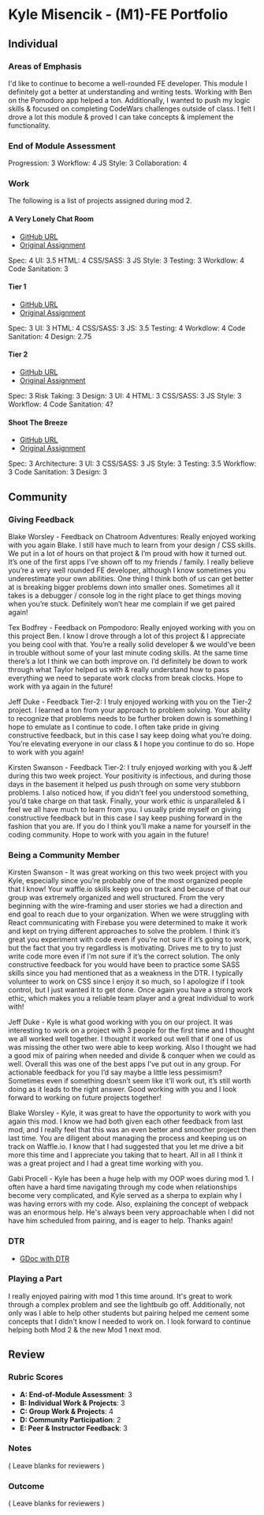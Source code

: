 # Kyle Misencik - (M1)-FE Portfolio
## Individual

### Areas of Emphasis
I'd like to continue to become a well-rounded FE developer. This module I definitely got a better at understanding and writing tests. Working with Ben on the Pomodoro app helped a ton. Additionally, I wanted to push my logic skills & focused on completing CodeWars challenges outside of class. I felt I drove a lot this module & proved I can take concepts & implement the functionality.

### End of Module Assessment

Progression: 3
Workflow: 4
JS Style: 3
Collaboration: 4

### Work

The following is a list of projects assigned during mod 2.

#### A Very Lonely Chat Room

* [GitHub URL](https://github.com/kylem038/chatroom-adventures)
* [Original Assignment](http://frontend.turing.io/projects/chatroom.html)

Spec: 4
UI: 3.5
HTML: 4
CSS/SASS: 3
JS Style: 3
Testing: 3
Workdlow: 4
Code Sanitation: 3

#### Tier 1

* [GitHub URL](https://github.com/kylem038/tier-1)
* [Original Assignment](http://frontend.turing.io/projects/tier-one.html)

Spec: 3
UI: 3
HTML: 4
CSS/SASS: 3
JS: 3.5
Testing: 4
Workdlow: 4
Code Sanitation: 4
Design: 2.75

#### Tier 2

* [GitHub URL](https://github.com/kylem038/tier-2)
* [Original Assignment](http://frontend.turing.io/projects/tier-two.html)

Spec: 3
Risk Taking: 3
Design: 3
UI: 4
HTML: 3
CSS/SASS: 3
JS Style: 3
Workflow: 4
Code Sanitation: 4?

#### Shoot The Breeze

* [GitHub URL](https://github.com/kylem038/react-chatroom)
* [Original Assignment](http://frontend.turing.io/projects/shoot-the-breeze.html)

Spec: 3
Architecture: 3
UI: 3
CSS/SASS: 3
JS Style: 3
Testing: 3.5
Workflow: 3
Code Sanitation: 3
Design: 3

## Community

### Giving Feedback

Blake Worsley - Feedback on Chatroom Adventures: Really enjoyed working with you again Blake. I still have much to learn from your design / CSS skills. We put in a lot of hours on that project & I’m proud with how it turned out. It’s one of the first apps I’ve shown off to my friends / family. I really believe you’re a very well rounded FE developer, although I know sometimes you underestimate your own abilities. One thing I think both of us can get better at is breaking bigger problems down into smaller ones. Sometimes all it takes is a debugger / console log in the right place to get things moving when you’re stuck. Definitely won’t hear me complain if we get paired again!

Tex Bodfrey - Feedback on Pompodoro: Really enjoyed working with you on this project Ben. I know I drove through a lot of this project & I appreciate you being cool with that. You’re a really solid developer & we would’ve been in trouble without some of your last minute coding skills. At the same time there’s a lot I think we can both improve on. I’d definitely be down to work through what Taylor helped us with & really understand how to pass everything we need to separate work clocks from break clocks. Hope to work with ya again in the future!

Jeff Duke - Feedback Tier-2: I truly enjoyed working with you on the Tier-2 project. I learned a ton from your approach to problem solving. Your ability to recognize that problems needs to be further broken down is something I hope to emulate as I continue to code. I often take pride in giving constructive feedback, but in this case I say keep doing what you’re doing. You’re elevating everyone in our class & I hope you continue to do so. Hope to work with you again!

Kirsten Swanson - Feedback Tier-2: I truly enjoyed working with you & Jeff during this two week project. Your positivity is infectious, and during those days in the basement it helped us push through on some very stubborn problems. I also noticed how, if you didn’t feel you understood something, you’d take charge on that task. Finally, your work ethic is unparalleled & I feel we all have much to learn from you. I usually pride myself on giving constructive feedback but in this case I say keep pushing forward in the fashion that you are. If you do I think you’ll make a name for yourself in the coding community. Hope to work with you again in the future!

### Being a Community Member

Kirsten Swanson - It was great working on this two week project with you Kyle, especially since you’re probably one of the most organized people that I know! Your waffle.io skills keep you on track and because of that our group was extremely organized and well structured. From the very beginning with the wire-framing and user stories we had a direction and end goal to reach due to your organization. When we were struggling with React communicating with Firebase you were determined to make it work and kept on trying different approaches to solve the problem. I think it’s great you experiment with code even if you’re not sure if it’s going to work, but the fact that you try regardless is motivating. Drives me to try to just write code more even if I’m not sure if it’s the correct solution. The only constructive feedback for you would have been to practice some SASS skills since you had mentioned that as a weakness in the DTR. I typically volunteer to work on CSS since I enjoy it so much, so I apologize if I took control, but I just wanted it to get done. Once again you have a strong work ethic, which makes you a reliable team player and a great individual to work with!

Jeff Duke - Kyle is what good working with you on our project.  It was interesting to work on a project with 3 people for the first time and I thought we all worked well together.  I thought it worked out well that if one of us was missing the other two were able to keep working.  Also I thought we had a good mix of pairing when needed and divide & conquer when we could as well.  Overall this was one of the best apps I’ve put out in any group.  For actionable feedback for you I’d say maybe a little less pessimism?  Sometimes even if something doesn’t seem like it’ll work out, it’s still worth doing as it leads to the right answer.  Good working with you and I look forward to working on future projects together!

Blake Worsley - Kyle, it was great to have the opportunity to work with you again this mod. I know we had both given each other feedback from last mod, and I really feel that this was an even better and smoother project then last time. You are diligent about managing the process and keeping us on track on Waffle.io. I know that I had suggested that you let me drive a bit more this time and I appreciate you taking that to heart. All in all I think it was a great project and I had a great time working with you.

Gabi Procell - Kyle has been a huge help with my OOP woes during mod 1. I often have a hard time navigating through my code when relationships become very complicated, and Kyle served as a sherpa to explain why I was having errors with my code. Also, explaining the concept of webpack was an enormous help. He's always been very approachable when I did not have him scheduled from pairing, and is eager to help.  Thanks again!

### DTR

* [GDoc with DTR](https://docs.google.com/document/d/10EwePDt4MQtJZSphOSaX6RboQLjIGyqi-ZI1llwnYeo/edit)

### Playing a Part

I really enjoyed pairing with mod 1 this time around. It's great to work through a complex problem and see the lightbulb go off. Additionally, not only was I able to help other students but pairing helped me cement some concepts that I didn't know I needed to work on. I look forward to continue helping both Mod 2 & the new Mod 1 next mod.

## Review

### Rubric Scores

* **A: End-of-Module Assessment**: 3
* **B: Individual Work & Projects**: 3
* **C: Group Work & Projects**: 4
* **D: Community Participation**: 2
* **E: Peer & Instructor Feedback**: 3

### Notes

( Leave blanks for reviewers )

### Outcome

( Leave blanks for reviewers )
